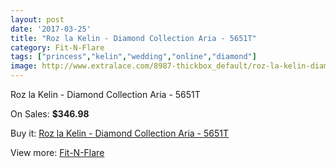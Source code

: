 ```yaml
---
layout: post
date: '2017-03-25'
title: "Roz la Kelin - Diamond Collection Aria - 5651T"
category: Fit-N-Flare
tags: ["princess","kelin","wedding","online","diamond"]
image: http://www.extralace.com/8987-thickbox_default/roz-la-kelin-diamond-collection-aria-5651t.jpg
---
```

Roz la Kelin - Diamond Collection Aria - 5651T

On Sales: **$346.98**
<a href="https://www.extralace.com/fit-n-flare/4265-roz-la-kelin-diamond-collection-aria-5651t.html"><amp-img layout="responsive" width="600" height="600" src="//www.extralace.com/8987-thickbox_default/roz-la-kelin-diamond-collection-aria-5651t.jpg" alt="Roz la Kelin - Diamond Collection Aria - 5651T 0" /></a>
<a href="https://www.extralace.com/fit-n-flare/4265-roz-la-kelin-diamond-collection-aria-5651t.html"><amp-img layout="responsive" width="600" height="600" src="//www.extralace.com/8990-thickbox_default/roz-la-kelin-diamond-collection-aria-5651t.jpg" alt="Roz la Kelin - Diamond Collection Aria - 5651T 1" /></a>
<a href="https://www.extralace.com/fit-n-flare/4265-roz-la-kelin-diamond-collection-aria-5651t.html"><amp-img layout="responsive" width="600" height="600" src="//www.extralace.com/8989-thickbox_default/roz-la-kelin-diamond-collection-aria-5651t.jpg" alt="Roz la Kelin - Diamond Collection Aria - 5651T 2" /></a>
<a href="https://www.extralace.com/fit-n-flare/4265-roz-la-kelin-diamond-collection-aria-5651t.html"><amp-img layout="responsive" width="600" height="600" src="//www.extralace.com/8988-thickbox_default/roz-la-kelin-diamond-collection-aria-5651t.jpg" alt="Roz la Kelin - Diamond Collection Aria - 5651T 3" /></a>

Buy it: [Roz la Kelin - Diamond Collection Aria - 5651T](https://www.extralace.com/fit-n-flare/4265-roz-la-kelin-diamond-collection-aria-5651t.html "Roz la Kelin - Diamond Collection Aria - 5651T")

View more: [Fit-N-Flare](https://www.extralace.com/4-fit-n-flare "Fit-N-Flare")